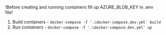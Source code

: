 !Before creating and running containers fill up AZURE_BLOB_KEY in .env file!

1. Build containers - `docker-compose -f '.\docker-compose.dev.yml' build`
2. Run containers - `docker-compose -f '.\docker-compose.dev.yml' up`
